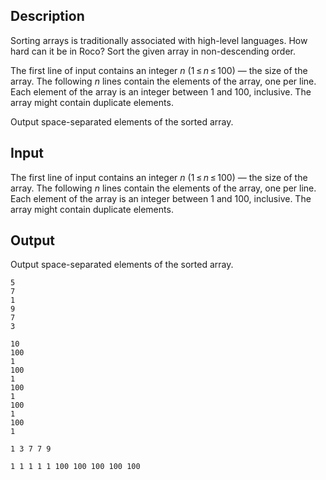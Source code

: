 ## Description

<div><p>Sorting arrays is traditionally associated with high-level languages. How hard can it be in Roco? Sort the given array in non-descending order.</p></div><div class="input-specification"><p>The first line of input contains an integer <span class="tex-span"><i>n</i></span> (<span class="tex-span">1 ≤ <i>n</i> ≤ 100</span>) — the size of the array. The following <span class="tex-span"><i>n</i></span> lines contain the elements of the array, one per line. Each element of the array is an integer between <span class="tex-span">1</span> and <span class="tex-span">100</span>, inclusive. The array might contain duplicate elements.</p></div><div class="output-specification"><p>Output space-separated elements of the sorted array.</p></div>

## Input

<p>The first line of input contains an integer <span class="tex-span"><i>n</i></span> (<span class="tex-span">1 ≤ <i>n</i> ≤ 100</span>) — the size of the array. The following <span class="tex-span"><i>n</i></span> lines contain the elements of the array, one per line. Each element of the array is an integer between <span class="tex-span">1</span> and <span class="tex-span">100</span>, inclusive. The array might contain duplicate elements.</p>

## Output

<p>Output space-separated elements of the sorted array.</p>





```input1
5
7
1
9
7
3

```




```input2
10
100
1
100
1
100
1
100
1
100
1

```




```output1
1 3 7 7 9 

```




```output2
1 1 1 1 1 100 100 100 100 100 

```


